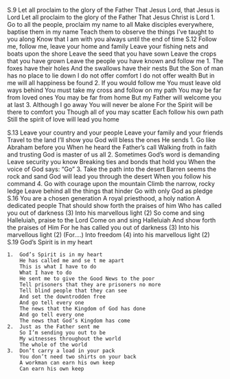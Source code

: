 S.9	Let all proclaim to the glory of the Father
		That Jesus Lord, that Jesus is Lord
		Let all proclaim to the glory of the Father
		That Jesus Christ is Lord
	1.	Go to all the people, proclaim my name to all
		Make disciples everywhere, baptise them in my name
		Teach them to observe the things I’ve taught to you along
		Know that I am with you always until the end of time
S.12	Follow me, follow me, leave your home and family
		Leave your fishing nets and boats upon the shore
		Leave the seed that you have sown
		Leave the crops that you have grown
		Leave the people you have known and follow me
	1.	The foxes have their holes
		And the swallows have their nests
		But the Son of man has no place to lie down
		I do not offer comfort
		I do not offer wealth
		But in me will all happiness be found
	2.	If you would follow me
		You must leave old ways behind
		You must take my cross and follow on my path
		You may be far from loved ones
		You may be far from home
		But my Father will welcome you at last
	3.	Although I go away
		You will never be alone
		For the Spirit will be there to comfort you
		Though all of you may scatter
		Each follow his own path
		Still the spirit of love will lead you home
	
S.13	Leave your country and your people
		Leave your family and your friends
		Travel to the land I’ll show you
		God will bless the ones He sends
	1.	Go like Abraham before you
		When he heard the Father’s call
		Walking froth in faith and trusting
		God is master of us all
	2.	Sometimes God’s word is demanding
		Leave security you know
		Breaking ties and bonds that hold you
		When the voice of God says: “Go”
	3.	Take the path into the desert
		Barren seems the rock and sand
		God will lead you through the desert
		When you follow his command
	4.	Go with courage upon the mountain
		Climb the narrow, rocky ledge
		Leave behind all the things that hinder
		Go with only God as pledge
S.16	You are a chosen generation
		A royal priesthood, a holy nation
		A dedicated people
		That should show forth the praises of him
		Who has called you out of darkness (3)
		Into his marvellous light (2)
		So come and sing Halleluiah, praise to the Lord
		Come on and sing Halleluiah
		And show forth the praises of Him
		For he has called you out of darkness (3)
		Into his marvellous light (2) (For....)
		Into freedom (4) into his marvellous light (2)	
S.19	God’s Spirit is in my heart
	
	1.	God’s Spirit is in my heart
		He has called me and se t me apart
		This is what I have to do
		What I have to do
		He sent me to give the Good News to the poor
		Tell prisoners that they are prisoners no more
		Tell blind people that they can see
		And set the downtrodden free
		And go tell every one
		The news that the Kingdom of God has done
		And go tell every one
		The news that God’s Kingdom has come
	2.	Just as the Father sent me
		So I’m sending you out to be
		My witnesses throughout the world
		The whole of the world
	3.	Don’t carry a load in your pack
		You don’t need two shirts on your back
		A workman can earn his own keep
		Can earn his own keep